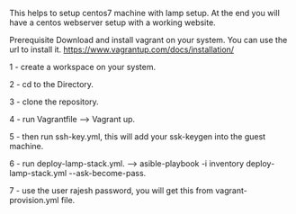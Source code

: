 This helps to setup centos7 machine with lamp setup. At the end you will have a centos webserver setup with a working website.

Prerequisite
Download and install vagrant on your system. You can use the url to install it.
https://www.vagrantup.com/docs/installation/

1 - create a workspace on your system.

2 - cd to the Directory.

3 - clone the repository.

4 - run Vagrantfile --> Vagrant up.

5 - then run ssh-key.yml, this will add your ssk-keygen into the guest machine.

6 - run deploy-lamp-stack.yml. --> asible-playbook -i inventory deploy-lamp-stack.yml --ask-become-pass.

7 - use the user rajesh password, you will get this from vagrant-provision.yml file.

